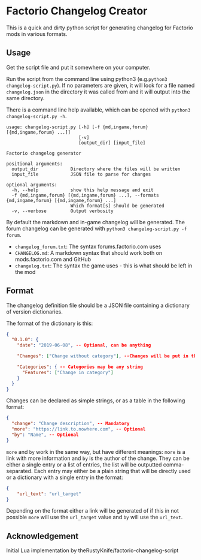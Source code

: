 # Factorio Changelog Creator

This is a quick and dirty python script for generating changelog for Factorio mods in various formats.

## Usage

Get the script file and put it somewhere on your computer.

Run the script from the command line using python3 (e.g.`python3 changelog-script.py`). If no parameters are given, it will look for a file named `changelog.json` in the directory it was called from and it will output into the same directory.

There is a command line help available, which can be opened with `python3 changelog-script.py -h`.

```text
usage: changelog-script.py [-h] [-f {md,ingame,forum} [{md,ingame,forum} ...]]
                           [-v]
                           [output_dir] [input_file]

Factorio changelog generator

positional arguments:
  output_dir            Directory where the files will be written
  input_file            JSON file to parse for changes

optional arguments:
  -h, --help            show this help message and exit
  -f {md,ingame,forum} [{md,ingame,forum} ...], --formats {md,ingame,forum} [{md,ingame,forum} ...]
                        Which format[s] should be generated
  -v, --verbose         Output verbosity
```

By default the markdown and in-game changelog will be generated. The forum changelog can be generated with `python3 changelog-script.py -f forum`.

-   `changelog_forum.txt`: The syntax forums.factorio.com uses
-   `CHANGELOG.md`: A markdown syntax that should work both on mods.factorio.com and GitHub
-   `changelog.txt`: The syntax the game uses - this is what should be left in the mod

## Format

The changelog definition file should be a JSON file containing a dictionary of version dictionaries.

The format of the dictionary is this:

```json
{
  "0.1.0": {
    "date": "2019-06-08", -- Optional, can be anything

    "Changes": ["Change without category"], --Changes will be put in the Oterh Category

    "Categories": { -- Categories may be any string
      "Features": ["Change in category"]
    }
  }
}
```

Changes can be declared as simple strings, or as a table in the following format:

```json
{
  "change": "Change description", -- Mandatory
  "more": "https://link.to.nowhere.com", -- Optional
  "by": "Name", -- Optional
}
```

`more` and `by` work in the same way, but have different meanings: `more` is a link with more information and `by` is
the author of the change.
They can be either a single entry or a list of entries, the list will be outputted comma-separated.
Each entry may either be a plain string that will be directly used or a dictionary with a single entry in the format:

```json
{
    "url_text": "url_target"
}
```

Depending on the format either a link will be generated of if this in not possible `more` will use the `url_target` value and `by` will use the `url_text`.

## Acknowledgement

Initial Lua implementation by theRustyKnife/factorio-changelog-script

